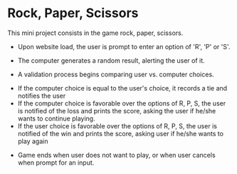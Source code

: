 # Rock, Paper, Scissors

This mini project consists in the game rock, paper, scissors.

- Upon website load, the user is prompt to enter an option of 'R', 'P' or 'S'.

- The computer generates a random result, alerting the user of it.

- A validation process begins comparing user vs. computer choices.

 * If the computer choice is equal to the user's choice, it records a tie and notifies the user
 * If the computer choice is favorable over the options of R, P, S, the user is notified of the loss and prints the score, asking the user if he/she wants to continue playing.
 * If the user choice is favorable over the options of R, P, S, the user is notified of the win and prints the score, asking user if he/she wants to play again

- Game ends when user does not want to play, or when user cancels when prompt for an input.
